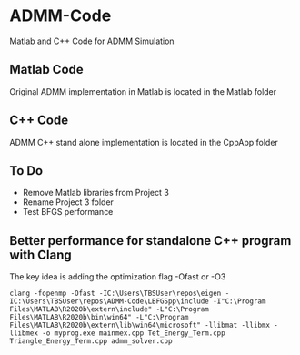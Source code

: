 # ADMM-Code
Matlab and C++ Code for ADMM Simulation

## Matlab Code
Original ADMM implementation in Matlab is located in the Matlab folder

## C++ Code
ADMM C++ stand alone implementation is located in the CppApp folder

## To Do
* Remove Matlab libraries from Project 3
* Rename Project 3 folder
* Test BFGS performance

## Better performance for standalone C++ program with Clang

The key idea is adding the optimization flag -Ofast or -O3

`clang -fopenmp -Ofast -IC:\Users\TBSUser\repos\eigen -IC:\Users\TBSUser\repos\ADMM-Code\LBFGSpp\include -I"C:\Program Files\MATLAB\R2020b\extern\include" -L"C:\Program Files\MATLAB\R2020b\bin\win64" -L"C:\Program Files\MATLAB\R2020b\extern\lib\win64\microsoft" -llibmat -llibmx -llibmex -o myprog.exe mainmex.cpp Tet_Energy_Term.cpp Triangle_Energy_Term.cpp admm_solver.cpp `

